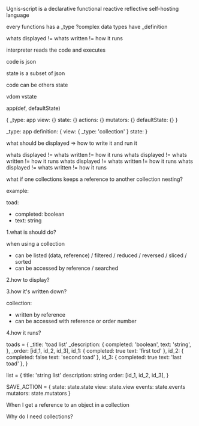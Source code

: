 Ugnis-script is a declarative functional reactive reflective self-hosting language

every functions has a _type
?complex data types have _definition

whats displayed != whats written != how it runs

interpreter reads the code and executes

code is json

state is a subset of json

code can be others state

vdom
vstate

app(def, defaultState)

{
  _type: app
  view: {}
  state: {}
  actions: {}
  mutators: {}
  defaultState: {}
}

_type: app
definition: {
    view: {
      _type: 'collection'
    }
    state:
}


what should be displayed => how to write it and run it

whats displayed != whats written != how it runs
whats displayed != whats written != how it runs
whats displayed != whats written != how it runs
whats displayed != whats written != how it runs








what if one collections keeps a reference to another collection
nesting?

example:

toad:
  - completed: boolean
  - text: string


1.what is should do?

when using a collection
  - can be listed (data, reference) / filtered / reduced / reversed / sliced / sorted
  - can be accessed by reference / searched

2.how to display?

3.how it's written down?

collection:
  - written by reference
  - can be accessed with reference or order number

4.how it runs?




toads = {
    _title: 'toad list'
    _description: {
        completed: 'boolean',
        text: 'string',
    },
    _order: [id_1, id_2, id_3],
    id_1: {
        completed: true
        text: 'first tod'
    },
    id_2: {
        completed: false
        text: 'second toad'
    },
    id_3: {
        completed: true
        text: 'last toad'
    },
}

list = {
    title: 'string list'
    description: string
    order: [id_1, id_2, id_3],
}


SAVE_ACTION = {
    state: state.state
    view: state.view
    events: state.events
    mutators: state.mutators
}



When I get a reference to an object in a collection





Why do I need collections?
